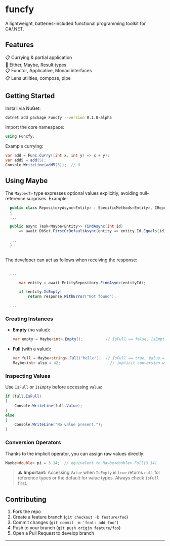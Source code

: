 # funcfy

A lightweight, batteries-included functional programming toolkit for C#/.NET.

## Features

📋 Currying & partial application  
🔄 Either, Maybe, Result types  
📋 Functor, Applicative, Monad interfaces  
📋 Lens utilities, compose, pipe

## Getting Started

Install via NuGet:

```bash
dotnet add package Funcfy --version 0.1.0-alpha
```

Import the core namespace:

```csharp
using Funcfy;
```

Example currying:

```csharp
var add = Func.Curry((int x, int y) => x + y);
var add5 = add(5);
Console.WriteLine(add5(3));  // 8
```

## Using Maybe<T>

The `Maybe<T>` type expresses optional values explicitly, avoiding null-reference surprises. Example:


  ```csharp
    public class RepositoryAsync<Entity> : SpecificMethods<Entity>, IRepositoryAsync<Entity>
    {
    ...

    public async Task<Maybe<Entity>> FindAsync(int id)
        => await DbSet.FirstOrDefaultAsync(entity => entity.Id.Equals(id));
        
    ...
    }
        
  ```

The developer can act as follows when receiving the response:

  ```csharp

    ...

        var entity = await EntityRepository.FindAsync(entityId);

        if (entity.IsEmpty)
            return response.WithError("Not found");

    ...

  ```

### Creating Instances

- **Empty** (no value):

  ```csharp
  var empty = Maybe<int>.Empty();          // IsFull == false, IsEmpty == true
  ```

- **Full** (with a value):

  ```csharp
  var full = Maybe<string>.Full("hello");  // IsFull == true, Value == "hello"
  Maybe<int> also = 42;                      // implicit conversion wraps 42 as Full
  ```

### Inspecting Values

Use `IsFull` or `IsEmpty` before accessing `Value`:

```csharp
if (full.IsFull)
{
    Console.WriteLine(full.Value);
}
else
{
    Console.WriteLine("No value present.");
}
```

### Conversion Operators

Thanks to the implicit operator, you can assign raw values directly:

```csharp
Maybe<double> pi = 3.14;  // equivalent to Maybe<double>.Full(3.14)
```

> ⚠️ **Important:** Accessing `Value` when `IsEmpty` is `true` returns `null` for reference types or the default for value types. Always check `IsFull` first.

## Contributing

1. Fork the repo  
2. Create a feature branch (`git checkout -b feature/foo`)  
3. Commit changes (`git commit -m 'feat: add foo'`)  
4. Push to your branch (`git push origin feature/foo`)  
5. Open a Pull Request to develop branch

---

